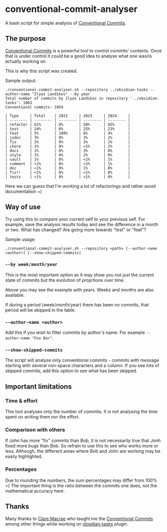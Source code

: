 # conventional-commit-analyser

A bash script for simple analysis of [Conventional Commits](https://www.conventionalcommits.org/).

## The purpose

[Conventional Commits](https://www.conventionalcommits.org/) is a powerful tool to control commits' contents. Once that is under control it could be a good idea to analyse what one was/is actually working on.

This is why this script was created.

Sample output:

```terminal
./conventional-commit-analyser.sh --repository ../obsidian-tasks --author-name "Ilyas Landikov" --by year
Total number of commits by Ilyas Landikov in repository '../obsidian-tasks': 1063
Conventional commits: 1054

| Type     | Total    | 2022     | 2023     | 2024     |
| -------- | -------- | -------- | -------- | -------- |
| refactor | 61%      | 0%       | 58%      | 65%      |
| test     | 24%      | 0%       | 25%      | 23%      |
| feat     | 5%       | 100%     | 6%       | 4%       |
| jsdoc    | 3%       | 0%       | 3%       | 2%       |
| fix      | 2%       | 0%       | 3%       | 2%       |
| chore    | 1%       | 0%       | <1%      | 2%       |
| docs     | 1%       | 0%       | 3%       | 0%       |
| style    | 1%       | 0%       | 2%       | 0%       |
| vault    | 1%       | 0%       | <1%      | 1%       |
| comment  | <1%      | 0%       | <1%      | 1%       |
| doc      | <1%      | 0%       | 1%       | 0%       |
| fix!!    | <1%      | 0%       | <1%      | 0%       |
| tests    | <1%      | 0%       | <1%      | 0%       |

```

Here we can guess that I'm working a lot of refactorings and rather avoid documentation =)

## Way of use

Try using this to compare your current self to your previous self. For example, save the analysis results today and see the difference in a month or two. What has changed? Are going more towards "test" or "feat"?

Sample usage:

```terminal
./conventional-commit-analyser.sh --repository <path> [--author-name <author>] [--show-skipped-commits]
```

### `--by week/month/year`

This is the most important option as it may show you not just the current state of commits but the evolution of proprtions over time.

Above you may see the example with years. Weeks and months are also available.

If during a period (week/month/year) there has been no commits, that period will be skipped in the table.

### `--author-name <author>`

Add this if you wish to filter commits by author's name. For example `--author-name "Foo Bar"`.

### `--show-skipped-commits`

The script will analyse only conventional commits - commits with message starting with several non-space characters and a column. If you see lots of skipped commits, add this option to see what has been skipped.

## Important limitations

### Time & effort

This tool analyses only the number of commits. It is not analysing the time spent on writing them nor the effort.

### Comparison with others

If John has more "fix" commits than Bob, it is not necessarily true that Jonh fixed more bugs than Bob. So refrain to use this to see who works more or less. Although, the different areas where Bob and John are working may be easily highlighted.

### Percentages

Due to rounding the numbers, the sum percentages may differ from 100% =) The important thing is the ratio between the commits one does, not the mathematical accuracy here.

## Thanks

Many thanks to [Clare Macrae](https://github.com/claremacrae) who taught me the [Conventional Commits](https://www.conventionalcommits.org/) among other things while working on [obsidian-tasks](https://github.com/obsidian-tasks-group/obsidian-tasks) plugin.
